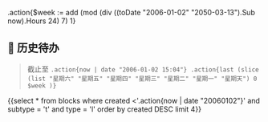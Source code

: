 .action{$week := add (mod (div ((toDate "2006-01-02" "2050-03-13").Sub now).Hours 24) 7) 1}
## 🎉️ 历史待办

> 截止至 `.action{now | date "2006-01-02 15:04"} .action{last (slice (list "星期六" "星期五" "星期四" "星期三" "星期二" "星期一" "星期天") 0 $week )}`
>

{{select * from blocks where created <'.action{now | date "20060102"}' and subtype = 't' and type = 'l' order by created DESC limit 4}}